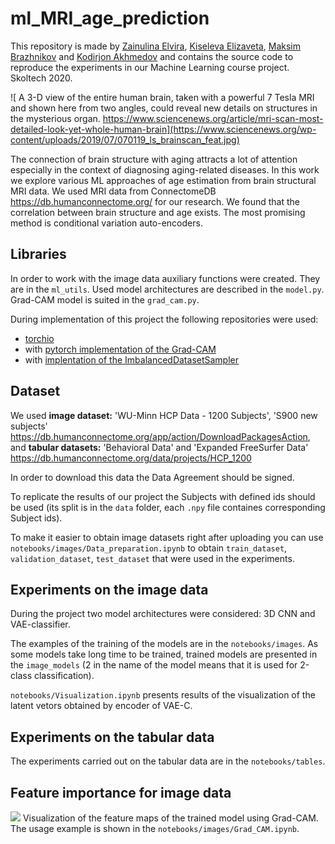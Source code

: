 # ml_MRI_age_prediction

This repository is made by [Zainulina Elvira](https://github.com/Elvira-Zainulina), [Kiseleva Elizaveta](https://github.com/KiselevaElizavetaA), [Maksim Brazhnikov](https://github.com/alhkad) and [Kodirjon Akhmedov](https://github.com/KodirjonAkhmedov) and contains the source code to reproduce the experiments in our Machine Learning course project. Skoltech 2020.

![ A 3-D view of the entire human brain, taken with a powerful 7 Tesla MRI and shown here from two angles, could reveal new details on structures in the mysterious organ. https://www.sciencenews.org/article/mri-scan-most-detailed-look-yet-whole-human-brain](https://www.sciencenews.org/wp-content/uploads/2019/07/070119_ls_brainscan_feat.jpg)

The connection of brain structure with aging attracts a lot of attention especially in the context of diagnosing aging-related diseases.
In this work we explore various ML approaches of age estimation from brain structural MRI data. We used MRI data from ConnectomeDB https://db.humanconnectome.org/ for our research. We found that the correlation between brain structure and age exists. The most promising method is conditional variation auto-encoders.

## Libraries
In order to work with the image data auxiliary functions were created. They are in the ```ml_utils```. Used model architectures are described in the ```model.py```. Grad-CAM model is suited in the ```grad_cam.py```.

During implementation of this project the following repositories were used:
* [torchio](https://github.com/fepegar/torchio)
* with [pytorch implementation of the Grad-CAM](https://github.com/jacobgil/pytorch-grad-cam)
* with [implentation of the ImbalancedDatasetSampler](https://github.com/ufoym/imbalanced-dataset-sampler)

## Dataset
We used **image dataset:** 'WU-Minn HCP Data - 1200 Subjects', 'S900 new subjects' https://db.humanconnectome.org/app/action/DownloadPackagesAction, 
and **tabular datasets:** 'Behavioral Data' and 'Expanded FreeSurfer Data' https://db.humanconnectome.org/data/projects/HCP_1200

In order to download this data the Data Agreement should be signed.

To replicate the results of our project the Subjects with defined ids should be used (its split is in the ```data``` folder, each ```.npy``` file containes corresponding Subject ids). 

To make it easier to obtain image datasets right after uploading you can use ```notebooks/images/Data_preparation.ipynb``` to obtain ```train_dataset```, ```validation_dataset```, ```test_dataset``` that were used in the experiments.

## Experiments on the image data

During the project two model architectures were considered: 3D CNN and VAE-classifier.

The examples of the training of the models are in the ```notebooks/images```. As some models take long time to be trained, trained models are presented in the ```image_models``` (2 in the name of the model means that it is used for 2-class classification).

```notebooks/Visualization.ipynb``` presents results of the visualization of the latent vetors obtained by encoder of VAE-C.

## Experiments on the tabular data

The experiments carried out on the tabular data are in the ```notebooks/tables```.

## Feature importance for image data
![](/pictures/GRAD-CAM.png)
 Visualization of the feature maps of the trained model using Grad-CAM. The usage example is shown in the ```notebooks/images/Grad_CAM.ipynb```.
